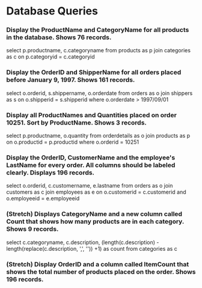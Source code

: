 # Database Queries

### Display the ProductName and CategoryName for all products in the database. Shows 76 records.

select p.productname, c.categoryname
from products as p
join categories as c
on p.categoryid = c.categoryid

### Display the OrderID and ShipperName for all orders placed before January 9, 1997. Shows 161 records.

select o.orderid, s.shippername, o.orderdate
from orders as o
join shippers as s
on o.shipperid = s.shipperid
where o.orderdate > 1997/09/01

### Display all ProductNames and Quantities placed on order 10251. Sort by ProductName. Shows 3 records.

select
p.productname, o.quantity
from orderdetails as o
join products as p
on o.productid = p.productid
where o.orderid = 10251

### Display the OrderID, CustomerName and the employee's LastName for every order. All columns should be labeled clearly. Displays 196 records.

select o.orderid, c.customername, e.lastname
from orders as o
join customers as c
join employees as e
on o.customerid = c.customerid and o.employeeid = e.employeeid

### (Stretch)  Displays CategoryName and a new column called Count that shows how many products are in each category. Shows 9 records.

select 
c.categoryname, c.description, (length(c.description) - length(replace(c.description, ',', '')) +1) 
as count
from categories as c

### (Stretch) Display OrderID and a  column called ItemCount that shows the total number of products placed on the order. Shows 196 records. 